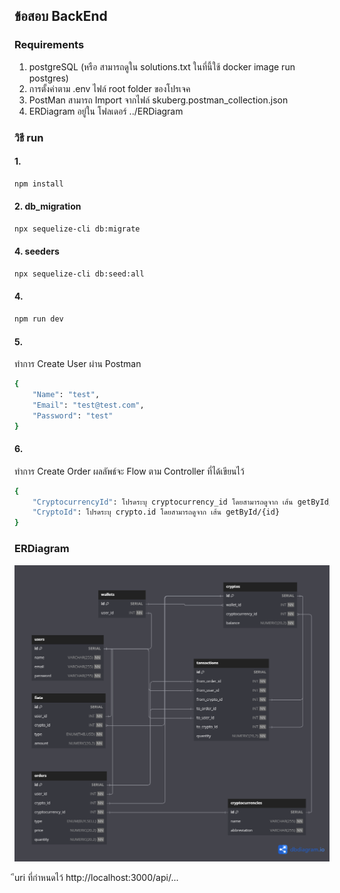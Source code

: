 ## ข้อสอบ BackEnd
### Requirements
1. postgreSQL (หรือ สามารถดูใน solutions.txt ในที่นี้ใช้ docker image run postgres)
2. การตั้งค่าตาม .env ไฟล์ root folder ของโปรเจค
3. PostMan สามารถ Import จากไฟล์ skuberg.postman_collection.json
4. ERDiagram อยู่ใน โฟลเดอร์ ../ERDiagram

### วิธี run
#### 1.
```bash
npm install
```

#### 2. db_migration 
```bash
npx sequelize-cli db:migrate
```

#### 4. seeders
```bash
npx sequelize-cli db:seed:all
```

#### 4.
```bash
npm run dev
```

#### 5.
ทำการ Create User ผ่าน Postman
```bash
{
    "Name": "test",
    "Email": "test@test.com",
    "Password": "test"
}
```
#### 6.
ทำการ Create Order ผลลัพธ์จะ Flow ตาม Controller ที่ได้เขียนไว้
```bash
{
    "CryptocurrencyId": โปรดระบุ cryptocurrency_id โดยสามารถดูจาก เส้น getById/{id},
    "CryptoId": โปรดระบุ crypto.id โดยสามารถดูจาก เส้น getById/{id}
}
```

### ERDiagram
![Alt text](ERDiagram/erdiagram.png)

ีuri ที่กำหนดไว้ http://localhost:3000/api/...

